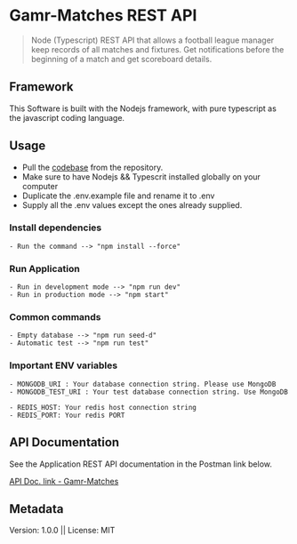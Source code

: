 # Gamr-Matches REST API

> Node (Typescript) REST API that allows a football league manager keep records of all matches and fixtures. Get notifications before the beginning of a match and get scoreboard details.

## Framework

This Software is built with the Nodejs framework, with pure typescript as the javascript coding language.

## Usage

- Pull the [codebase](https://github.com/immatobi/gamr-matches.git) from the repository.
- Make sure to have Nodejs && Typescrit installed globally on your computer
- Duplicate the .env.example file and rename it to .env
- Supply all the .env values except the ones already supplied.

### Install dependencies
```
- Run the command --> "npm install --force"
```

### Run Application
```
- Run in development mode --> "npm run dev"
- Run in production mode --> "npm start"
```

### Common commands
```
- Empty database --> "npm run seed-d"
- Automatic test --> "npm run test"
```

### Important ENV variables
```
- MONGODB_URI : Your database connection string. Please use MongoDB
- MONGODB_TEST_URI : Your test database connection string. Use MongoDB

- REDIS_HOST: Your redis host connection string
- REDIS_PORT: Your redis PORT

```

## API Documentation
See the Application REST API documentation in the Postman link below.

[API Doc. link - Gamr-Matches](https://documenter.getpostman.com/view/5093497/UyxgHnqm)


## Metadata

Version: 1.0.0  ||  License: MIT
